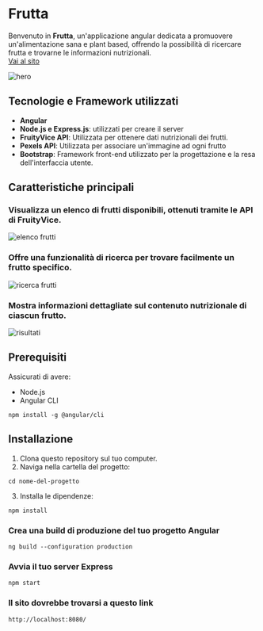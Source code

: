 # Frutta
Benvenuto in **Frutta**, un'applicazione angular dedicata a promuovere un'alimentazione sana e plant based, offrendo la possibilità di ricercare frutta e trovarne le informazioni nutrizionali. <br>
[Vai al sito](https://frutta-master-dgny37pon-floras-projects-871f3568.vercel.app/home)

![hero](https://i.imgur.com/ive9n9F.png)

## Tecnologie e Framework utilizzati

- **Angular**
- **Node.js e Express.js**: utilizzati per creare il server
- **FruityVice API**: Utilizzata per ottenere dati nutrizionali dei frutti.
- **Pexels API**: Utilizzata per associare un'immagine ad ogni frutto
- **Bootstrap**: Framework front-end utilizzato per la progettazione e la resa dell'interfaccia utente.


## Caratteristiche principali

### Visualizza un elenco di frutti disponibili, ottenuti tramite le API di FruityVice.
![elenco frutti](https://i.imgur.com/pwKzyxt.png)

### Offre una funzionalità di ricerca per trovare facilmente un frutto specifico.
![ricerca frutti](https://i.imgur.com/r3PG69U.png)
### Mostra informazioni dettagliate sul contenuto nutrizionale di ciascun frutto.
![risultati](https://i.imgur.com/LgFNrzL.png)
## Prerequisiti

Assicurati di avere:

- Node.js
- Angular CLI
  
```
npm install -g @angular/cli
```

## Installazione
1. Clona questo repository sul tuo computer.
2. Naviga nella cartella del progetto:
```
cd nome-del-progetto
```
3. Installa le dipendenze:
```
npm install
```
### Crea una build di produzione del tuo progetto Angular
```
ng build --configuration production
```
### Avvia il tuo server Express
```
npm start
```
### Il sito dovrebbe trovarsi a questo link
```
http://localhost:8080/
```



